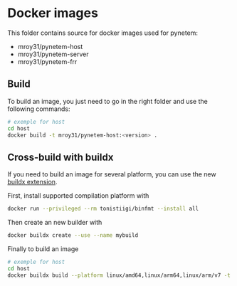 
# Docker images

This folder contains source for docker images used for pynetem:

- mroy31/pynetem-host
- mroy31/pynetem-server
- mroy31/pynetem-frr

## Build

To build an image, you just need to go in the right folder and use the following commands:

```bash
# exemple for host
cd host
docker build -t mroy31/pynetem-host:<version> .
```

## Cross-build with buildx

If you need to build an image for several platform, you can use the new [buildx extension](https://github.com/docker/buildx).

First, install supported compilation platform with
```bash
docker run --privileged --rm tonistiigi/binfmt --install all
```

Then create an new builder with
```bash
docker buildx create --use --name mybuild
```

Finally to build an image
```bash
# exemple for host
cd host
docker buildx build --platform linux/amd64,linux/arm64,linux/arm/v7 -t mroy31/pynetem-host:<version> .
```
